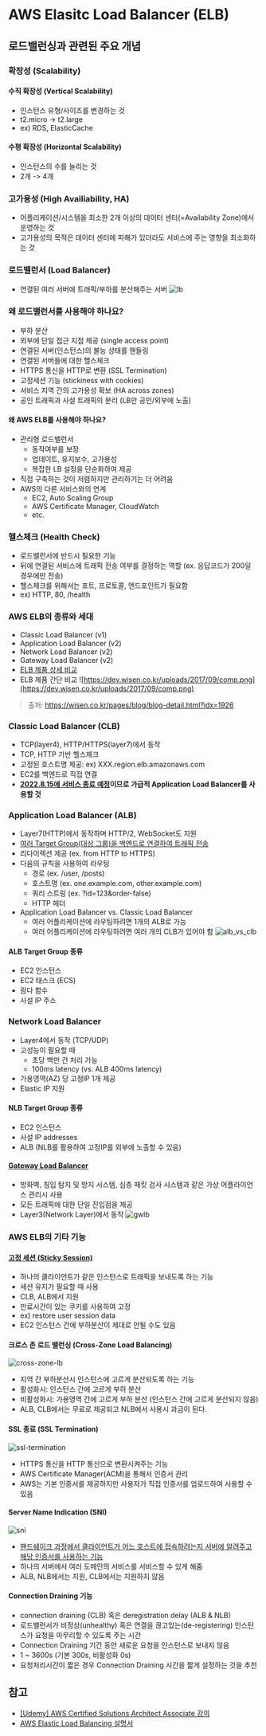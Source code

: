 # AWS Elasitc Load Balancer (ELB)

## 로드밸런싱과 관련된 주요 개념
### 확장성 (Scalability)
#### 수직 확장성 (Vertical Scalability)
- 인스턴스 유형/사이즈를 변경하는 것
- t2.micro -> t2.large
- ex) RDS, ElasticCache
#### 수평 확장성 (Horizontal Scalability)
- 인스턴스의 수를 늘리는 것
- 2개 -> 4개

### 고가용성 (High Availiability, HA)
- 어플리케이션/시스템을 최소한 2개 이상의 데이터 센터(=Availability Zone)에서 운영하는 것
- 고가용성의 목적은 데이터 센터에 피해가 있더라도 서비스에 주는 영향을 최소화하는 것  

### 로드밸런서 (Load Balancer)
- 연결된 여러 서버에 트래픽/부하를 분산해주는 서버
![lb](https://blog.kakaocdn.net/dn/ZEEoS/btqCOff1Qu5/LNkN2ZbFAR9S2Hctg0nhhk/img.png)

### 왜 로드밸런서를 사용해야 하나요?
- 부하 분산
- 외부에 단일 접근 지점 제공 (single access point)
- 연결된 서버(인스턴스)의 불능 상태를 핸들링
- 연결된 서버들에 대한 헬스체크 
- HTTPS 통신을 HTTP로 변환 (SSL Termination)
- 고정세션 기능 (stickiness with cookies)
- 서비스 지역 간의 고가용성 확보 (HA across zones)
- 공인 트래픽과 사설 트래픽의 분리 (LB만 공인/외부에 노출)

#### 왜 AWS ELB를 사용해야 하나요?
- 관리형 로드밸런서
  - 동작여부를 보장
  - 업데이트, 유지보수, 고가용성
  - 복잡한 LB 설정을 단순화하여 제공
- 직접 구축하는 것이 저렴하지만 관리하기는 더 어려움
- AWS의 다른 서비스와의 연계
  - EC2, Auto Scaling Group
  - AWS Certificate Manager, CloudWatch
  - etc.

### 헬스체크 (Health Check)
- 로드밸런서에 반드시 필요한 기능
- 뒤에 연결된 서비스에 트래픽 전송 여부를 결정하는 역할 (ex. 응답코드가 200일 경우에만 전송)
- 헬스체크를 위해서는 포트, 프로토콜, 엔드포인트가 필요함
- ex) HTTP, 80, /health

### AWS ELB의 종류와 세대
- Classic Load Balancer (v1)
- Application Load Balancer (v2)
- Network Load Balancer (v2)
- Gateway Load Balancer (v2)
- [ELB 제품 상세 비교](https://aws.amazon.com/ko/elasticloadbalancing/features/#Product_comparisons)
- ELB 제품 간단 비교
  ![https://dev.wisen.co.kr/uploads/2017/09/comp.png](https://dev.wisen.co.kr/uploads/2017/09/comp.png)
> 출처: https://wisen.co.kr/pages/blog/blog-detail.html?idx=1926

### Classic Load Balancer (CLB)
- TCP(layer4), HTTP/HTTPS(layer7)에서 동작
- TCP, HTTP 기반 헬스체크
- 고정된 호스트명 제공: ex) XXX.region.elb.amazonaws.com
- EC2를 백엔드로 직접 연결
- **[2022.8.15에 서비스 종료 예정](https://aws.amazon.com/ko/blogs/korea/ec2-classic-is-retiring-heres-how-to-prepare)이므로 가급적 Application Load Balancer를 사용할 것**

### Application Load Balancer (ALB)
- Layer7(HTTP)에서 동작하며 HTTP/2, WebSocket도 지원
- [여러 Target Group(대상 그룹)을 백엔드로 연결하여 트래픽 전송](https://docs.aws.amazon.com/ko_kr/elasticloadbalancing/latest/application/load-balancer-target-groups.html#target-group-routing-configuration)
- 리다이렉션 제공 (ex. from HTTP to HTTPS)
- 다음의 규칙을 사용하여 라우팅
  - 경로 (ex. /user, /posts)
  - 호스트명 (ex. one.example.com, other.example.com)
  - 쿼리 스트링 (ex. ?id=123&order-false)
  - HTTP 헤더
- Application Load Balancer vs. Classic Load Balancer 
  - 여러 어플리케이션에 라우팅하려면 1개의 ALB로 가능
  - 여러 어플리케이션에 라우팅하려면 여러 개의 CLB가 있어야 함
![alb_vs_clb](https://media.amazonwebservices.com/blog/2016/alb_con_splash_1.png)

#### ALB Target Group 종류
- EC2 인스턴스
- EC2 태스크 (ECS)
- 람다 함수
- 사설 IP 주소

### Network Load Balancer
- Layer4에서 동작 (TCP/UDP)
- 고성능이 필요할 때
  - 초당 백만 건 처리 가능
  - 100ms latency (vs. ALB 400ms latency)
- 가용영역(AZ) 당 고정IP 1개 제공
- Elastic IP 지원

#### NLB Target Group 종류
- EC2 인스턴스
- 사설 IP addresses
- ALB (NLB를 활용하여 고정IP를 외부에 노출할 수 있음)

#### [Gateway Load Balancer](https://aws.amazon.com/ko/blogs/korea/introducing-aws-gateway-load-balancer-easy-deployment-scalability-and-high-availability-for-partner-appliances/)
- 방화벽, 침입 탐지 및 방지 시스템, 심층 패킷 검사 시스템과 같은 가상 어플라이언스 관리시 사용
- 모든 트래픽에 대한 단일 진입점을 제공
- Layer3(Network Layer)에서 동작
![gwlb](https://attachment.freshservice.com/inline/attachment?token=eyJ0eXAiOiJKV1QiLCJhbGciOiJIUzI1NiJ9.eyJpZCI6MTYwMTAzMzQzNDIsImRvbWFpbiI6ImJlc3Bpbmdsb2JhbC1oZWxwZGVzay5mcmVzaHNlcnZpY2UuY29tIiwidHlwZSI6MX0.8UUpJ4pKmtK9modENunvjd3enGEVOE0aji3FWViiZ4c)

### AWS ELB의 기타 기능
#### [고정 세션 (Sticky Session)](https://docs.aws.amazon.com/ko_kr/elasticloadbalancing/latest/application/sticky-sessions.html)
- 하나의 클라이언트가 같은 인스턴스로 트래픽을 보내도록 하는 기능    
- 세션 유지가 필요할 때 사용
- CLB, ALB에서 지원
- 만료시간이 있는 쿠키를 사용하여 고정
- ex) restore user session data
- EC2 인스턴스 간에 부하분산이 제대로 안될 수도 있음 

#### 크로스 존 로드 밸런싱 (Cross-Zone Load Balancing)
![cross-zone-lb](images/cross-zone-lb.png)
- 지역 간 부하분산시 인스턴스에 고르게 분산되도록 하는 기능 
- 활성화시: 인스턴스 간에 고르게 부하 분산
- 비활성화시: 가용영역 간에 고르게 부하 분산 (인스턴스 간에 고르게 분산되지 않음)
- ALB, CLB에서는 무료로 제공되고 NLB에서 사용시 과금이 된다.

#### SSL 종료 (SSL Termination)
![ssl-termination](https://avinetworks.com/wp-content/uploads/2018/12/ssl-termination-diagram.png)
- HTTPS 통신을 HTTP 통신으로 변환시켜주는 기능
- AWS Certificate Manager(ACM)을 통해서 인증서 관리
- AWS는 기본 인증서를 제공하지만 사용자가 직접 인증서를 업로드하여 사용할 수 있음

#### Server Name Indication (SNI)
![sni](images/sni.png)
- [핸드쉐이크 과정에서 클라이언트가 어느 호스트에 접속하려는지 서버에 알려주고 해당 인증서를 사용하는 기능](https://ko.wikipedia.org/wiki/%EC%84%9C%EB%B2%84_%EB%84%A4%EC%9E%84_%EC%9D%B8%EB%94%94%EC%BC%80%EC%9D%B4%EC%85%98)
- 하나의 서버에서 여러 도메인의 서비스를 서비스할 수 있게 해줌
- ALB, NLB에서는 지원, CLB에서는 지원하지 않음

#### Connection Draining 기능
- connection draining (CLB) 혹은 deregistration delay (ALB & NLB)
- 로드밸런서가 비정상(unhealthy) 혹은 연결을 끊고있는(de-registering) 인스턴스가 요청을 마무리할 수 있도록 주는 시간
- Connection Draining 기간 동안 새로운 요청을 인스턴스로 보내지 않음
- 1 ~ 3600s (기본 300s, 비활성화 0s)
- 요청처리시간이 짧은 경우 Connection Draining 시간을 짧게 설정하는 것을 추천

## 참고
- [[Udemy] AWS Certified Solutions Architect Associate 강의](https://www.udemy.com/course/best-aws-certified-solutions-architect-associate/)
- [AWS Elastic Load Balancing 설명서](https://docs.aws.amazon.com/ko_kr/elasticloadbalancing/)